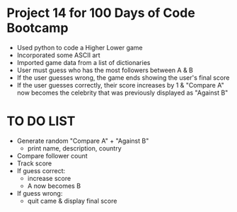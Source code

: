 # Project 14 for 100 Days of Code Bootcamp
- Used python to code a Higher Lower game
- Incorporated some ASCII art
- Imported game data from a list of dictionaries
- User must guess who has the most followers between A & B
- If the user guesses wrong, the game ends showing the user's final score
- If the user guesses correctly, their score increases by 1 & "Compare A" now becomes the celebrity that was previously displayed as "Against B"

# TO DO LIST
- Generate random "Compare A" + "Against B"
    - print name, description, country
- Compare follower count
- Track score
- If guess correct:
    - increase score
    - A now becomes B
- If guess wrong:
    - quit came & display final score

